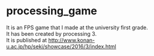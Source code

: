 # processing_game
It is an FPS game that I made at the university first grade.  
It has been created by processing 3.  
It is published at http://www.konan-u.ac.jp/hp/seki/showcase/2016/3/index.html
